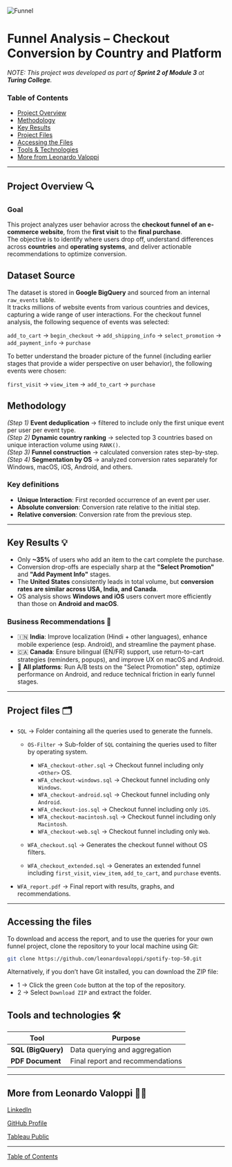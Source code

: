 ![Funnel](https://d2h3pg8y17p5so.cloudfront.net/s3/topics/funnels/sales-funnel-analysis-article-headline.jpg)

# Funnel Analysis – Checkout Conversion by Country and Platform

*NOTE: This project was developed as part of **Sprint 2 of Module 3** at **Turing College**.*

### Table of Contents

- [Project Overview](#project-overview-)  
- [Methodology](#methodology)  
- [Key Results](#key-results-)
- [Project Files](#project-files-%EF%B8%8F)
- [Accessing the Files](#accessing-the-files)
- [Tools & Technologies](#tools--technologies-%EF%B8%8F)  
- [More from Leonardo Valoppi](#more-from-leonardo-valoppi-)

---

## Project Overview 🔍

### Goal
This project analyzes user behavior across the **checkout funnel of an e-commerce website**, from the **first visit** to the **final purchase**.  
The objective is to identify where users drop off, understand differences across **countries** and **operating systems**, and deliver actionable recommendations to optimize conversion.

## Dataset Source
The dataset is stored in **Google BigQuery** and sourced from an internal `raw_events` table.  
It tracks millions of website events from various countries and devices, capturing a wide range of user interactions.
For the checkout funnel analysis, the following sequence of events was selected:

`add_to_cart` → `begin_checkout` → `add_shipping_info` → `select_promotion` → `add_payment_info` → `purchase`

To better understand the broader picture of the funnel (including earlier stages that provide a wider perspective on user behavior), the following events were chosen:

`first_visit` → `view_item` → `add_to_cart` → `purchase`

## Methodology
*(Step 1)* **Event deduplication** → filtered to include only the first unique event per user per event type.  
*(Step 2)* **Dynamic country ranking** → selected top 3 countries based on unique interaction volume using `RANK()`.  
*(Step 3)* **Funnel construction** → calculated conversion rates step-by-step.  
*(Step 4)* **Segmentation by OS** → analyzed conversion rates separately for Windows, macOS, iOS, Android, and others.

### Key definitions
- **Unique Interaction**: First recorded occurrence of an event per user.  
- **Absolute conversion**: Conversion rate relative to the initial step.  
- **Relative conversion**: Conversion rate from the previous step.

---

## Key Results 💡

- Only **~35%** of users who add an item to the cart complete the purchase.
- Conversion drop-offs are especially sharp at the **"Select Promotion"** and **"Add Payment Info"** stages.
- The **United States** consistently leads in total volume, but **conversion rates are similar across USA, India, and Canada**.
- OS analysis shows **Windows and iOS** users convert more efficiently than those on **Android and macOS**.

### Business Recommendations 🎯

- 🇮🇳 **India**: Improve localization (Hindi + other languages), enhance mobile experience (esp. Android), and streamline the payment phase.
- 🇨🇦 **Canada**: Ensure bilingual (EN/FR) support, use return-to-cart strategies (reminders, popups), and improve UX on macOS and Android.
- 📱 **All platforms**: Run A/B tests on the "Select Promotion" step, optimize performance on Android, and reduce technical friction in early funnel stages.

---

## Project files 🗂️

- `SQL` → Folder containing all the queries used to generate the funnels.
  
  - `OS-Filter` → Sub-folder of `SQL` containing the queries used to filter by operating system.
    
    - `WFA_checkout-other.sql` → Checkout funnel including only `<Other>` OS.
    - `WFA_checkout-windows.sql` → Checkout funnel including only `Windows`.
    - `WFA_checkout-android.sql` → Checkout funnel including only `Android`.
    - `WFA_checkout-ios.sql` → Checkout funnel including only `iOS`.
    - `WFA_checkout-macintosh.sql` → Checkout funnel including only `Macintosh`.
    - `WFA_checkout-web.sql` → Checkout funnel including only `Web`.

  - `WFA_checkout.sql` → Generates the checkout funnel without OS filters.
  - `WFA_checkout_extended.sql` → Generates an extended funnel including `first_visit`, `view_item`, `add_to_cart`, and `purchase` events.
      
- `WFA_report.pdf` → Final report with results, graphs, and recommendations.

---

## Accessing the files

To download and access the report, and to use the queries for your own funnel project, clone the repository to your local machine using Git:

```bash
git clone https://github.com/leonardovaloppi/spotify-top-50.git
```
Alternatively, if you don’t have Git installed, you can download the ZIP file:

- 1 → Click the green `Code` button at the top of the repository.
- 2 → Select `Download ZIP` and extract the folder.


## Tools and technologies 🛠️

| Tool | Purpose |
|------|---------|
| **SQL (BigQuery)** | Data querying and aggregation |
| **PDF Document** | Final report and recommendations |

---

## More from Leonardo Valoppi 👨‍💻

[LinkedIn](https://linkedin.com/in/leonardo-valoppi) 

[GitHub Profile](https://github.com/leonardovaloppi)  

[Tableau Public](https://public.tableau.com/app/profile/leonardo.valoppi/vizzes)

---

[Table of Contents](#table-of-contents)
